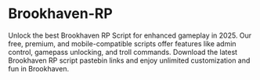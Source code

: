 # Brookhaven-RP
Unlock the best Brookhaven RP Script for enhanced gameplay in 2025. Our free, premium, and mobile-compatible scripts offer features like admin control, gamepass unlocking, and troll commands. Download the latest Brookhaven RP script pastebin links and enjoy unlimited customization and fun in Brookhaven.
